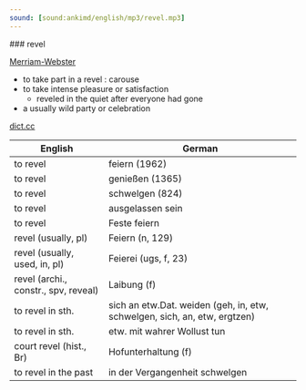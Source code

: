 ```yaml
---
sound: [sound:ankimd/english/mp3/revel.mp3]
---
```


\### revel

[Merriam-Webster](https://www.merriam-webster.com/dictionary/revel)

- to take part in a revel : carouse
- to take intense pleasure or satisfaction
    - reveled in the quiet after everyone had gone
- a usually wild party or celebration

[dict.cc](https://www.dict.cc/revel)

| English        | German       |
| -------------- | ------------ |
| to revel | feiern (1962) |
| to revel | genießen (1365) |
| to revel | schwelgen (824) |
| to revel | ausgelassen sein |
| to revel | Feste feiern |
| revel (usually, pl) | Feiern (n, 129) |
| revel (usually, used, in, pl) | Feierei (ugs, f, 23) |
| revel (archi., constr., spv, reveal) | Laibung (f) |
| to revel in sth. | sich an etw.Dat. weiden (geh, in, etw, schwelgen, sich, an, etw, ergtzen) |
| to revel in sth. | etw. mit wahrer Wollust tun |
| court revel (hist., Br) | Hofunterhaltung (f) |
| to revel in the past | in der Vergangenheit schwelgen |
